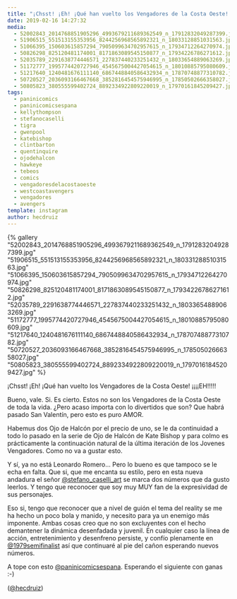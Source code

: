 ```yaml
---
title: "¡Chsst! ¡Eh! ¡Qué han vuelto los Vengadores de la Costa Oeste! ¡¡¡¡EH!!!!!"
date: 2019-02-16 14:27:32
media: 
  - 52002843_2014768851905296_4993679211689362549_n_17912832049287399.jpg
  - 51906515_551513155353956_8244256968565892321_n_18033128851031563.jpg
  - 51066395_150603615857294_7905099634702957615_n_17934712264270974.jpg
  - 50826298_825120481174001_8171863089545150877_n_17934226786271612.jpg
  - 52035789_2291638774446571_227837440233251432_n_18033654889063269.jpg
  - 51172777_1995774420727946_4545675004427054615_n_18010885795080609.jpg
  - 51217640_1240481676111140_6867448840586432934_n_17870748877310782.jpg
  - 50720527_2036093166467668_3852816454575946995_n_17850502666358027.jpg
  - 50805823_380555599402724_8892334922809220019_n_17970161845209427.jpg
tags: 
  - paninicomics
  - paninicomicsespana
  - kellythompson
  - stefanocaselli
  - tigra
  - gwenpool
  - katebishop
  - clintbarton
  - quentinquire
  - ojodehalcon
  - hawkeye
  - tebeos
  - comics
  - vengadoresdelacostaoeste
  - westcoastavengers
  - vengadores
  - avengers
template: instagram
author: hecdruiz
---
```


{% gallery "52002843_2014768851905296_4993679211689362549_n_17912832049287399.jpg" "51906515_551513155353956_8244256968565892321_n_18033128851031563.jpg" "51066395_150603615857294_7905099634702957615_n_17934712264270974.jpg" "50826298_825120481174001_8171863089545150877_n_17934226786271612.jpg" "52035789_2291638774446571_227837440233251432_n_18033654889063269.jpg" "51172777_1995774420727946_4545675004427054615_n_18010885795080609.jpg" "51217640_1240481676111140_6867448840586432934_n_17870748877310782.jpg" "50720527_2036093166467668_3852816454575946995_n_17850502666358027.jpg" "50805823_380555599402724_8892334922809220019_n_17970161845209427.jpg" %}

¡Chsst! ¡Eh! ¡Qué han vuelto los Vengadores de la Costa Oeste! ¡¡¡¡EH!!!!!

Bueno, vale. Si. Es cierto. Estos no son los Vengadores de la Costa Oeste de toda la vida. ¿Pero acaso importa con lo divertidos que son? Que habrá pasado San Valentín, pero esto es puro AMOR.

Habemus dos Ojo de Halcón por el precio de uno, se le da continuidad a todo lo pasado en la serie de Ojo de Halcón de Kate Bishop y para colmo es prácticamente la continuación natural de la última iteración de los Jovenes Vengadores. Como no va a gustar esto.

Y sí, ya no está Leonardo Romero... Pero lo bueno es que tampoco se le echa en falta. Que si, que me encanta su estilo, pero en esta nueva andadura el señor [@stefano_caselli_art](https://instagram.com/stefano_caselli_art) se marca dos números que da gusto leerlos. Y tengo que reconocer que soy muy MUY fan de la expresividad de sus personajes.

Eso si, tengo que reconocer que a nivel de guión el tema del reality se me ha hecho un poco bola y manido, y necesito para ya un enemigo más imponente. Ambas cosas creo que no son excluyentes con el hecho demantener la dinámica desenfadada y juvenil. En cualquier caso la línea de acción, entretenimiento y desenfreno persiste, y confío plenamente en [@1979semifinalist](https://instagram.com/1979semifinalist) así que continuaré al pie del cañon esperando nuevos números.

A tope con esto [@paninicomicsespana](https://instagram.com/paninicomicsespana). Esperando el siguiente con ganas :-)

([@hecdruiz](https://instagram.com/hecdruiz))
